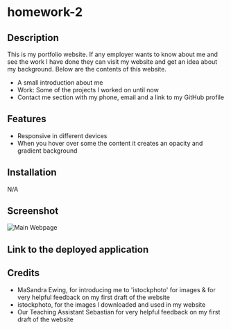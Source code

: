 # homework-2

## Description 

This is my portfolio website. If any employer wants to know about me and see the work I have done they can visit my website and get an idea about my background. Below are the contents of this website.

* A small introduction about me
* Work: Some of the projects I worked on until now
* Contact me section with my phone, email and a link to my GitHub profile

## Features

* Responsive in different devices
* When you hover over some the content it creates an opacity and gradient background

## Installation

N/A

## Screenshot

![Main Webpage](./screenshot/01-html-css-git-homework-demo.png)

## Link to the deployed application


## Credits

* MaSandra Ewing, for introducing me to 'istockphoto' for images & for very helpful feedback on my first draft of the website
* istockphoto, for the images I downloaded and used in my website
* Our Teaching Assistant Sebastian for very helpful feedback on my first draft of the website


